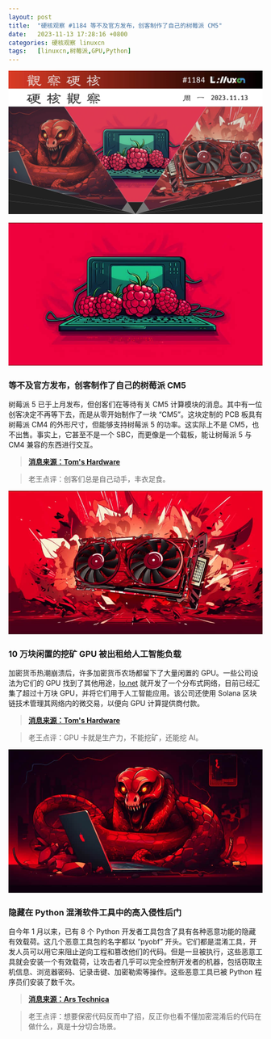 ```yaml
---
layout: post
title:	"硬核观察 #1184 等不及官方发布，创客制作了自己的树莓派 CM5"
date:	2023-11-13 17:28:16 +0800 
categories:	硬核观察 linuxcn 
tags:	[linuxcn,树莓派,GPU,Python]
---
```



![](/Asserts/Images/album/202311/13/172717kqj4qwpn4hnnxypq.jpg)


![](/Asserts/Images/album/202311/13/172727lg7rhz0h0eejd01g.png)


### 等不及官方发布，创客制作了自己的树莓派 CM5


树莓派 5 已于上月发布，但创客们在等待有关 CM5 计算模块的消息。其中有一位创客决定不再等下去，而是从零开始制作了一块 “CM5”。这块定制的 PCB 板具有树莓派 CM4 的外形尺寸，但能够支持树莓派 5 的功率。这实际上不是 CM5，也不出售。事实上，它甚至不是一个 SBC，而更像是一个载板，能让树莓派 5 与 CM4 兼容的东西进行交互。



> 
> **[消息来源：Tom's Hardware](https://www.tomshardware.com/raspberry-pi/raspberry-pi-projects/maker-creates-raspberry-pi-cm5-while-waiting-for-official-release)**
> 
> 
> 



> 
> 老王点评：创客们总是自己动手，丰衣足食。
> 
> 
> 


![](/Asserts/Images/album/202311/13/172743zzvzvziufu4bilw2.png)


### 10 万块闲置的挖矿 GPU 被出租给人工智能负载


加密货币热潮崩溃后，许多加密货币农场都留下了大量闲置的 GPU。一些公司设法为它们的 GPU 找到了其他用途，[Io.net](http://io.net/) 就开发了一个分布式网络，目前已经汇集了超过十万块 GPU，并将它们用于人工智能应用。该公司还使用 Solana 区块链技术管理其网络内的微交易，以便向 GPU 计算提供商付款。



> 
> **[消息来源：Tom's Hardware](https://www.tomshardware.com/tech-industry/artificial-intelligence/107000-repurposed-crytpomining-gpus-up-for-rent-for-ai-workloads)**
> 
> 
> 



> 
> 老王点评：GPU 卡就是生产力，不能挖矿，还能挖 AI。
> 
> 
> 


![](/Asserts/Images/album/202311/13/172800y8fheg6foy112qhx.png)


### 隐藏在 Python 混淆软件工具中的高入侵性后门


自今年 1 月以来，已有 8 个 Python 开发者工具包含了具有各种恶意功能的隐藏有效载荷。这几个恶意工具包的名字都以 “pyobf” 开头。它们都是混淆工具，开发人员可以用它来阻止逆向工程和篡改他们的代码。但是一旦被执行，这些恶意工具就会安装一个有效载荷，让攻击者几乎可以完全控制开发者的机器，包括窃取主机信息、浏览器密码、记录击键、加密勒索等操作。这些恶意工具已被 Python 程序员们安装了数千次。



> 
> **[消息来源：Ars Technica](https://arstechnica.com/security/2023/11/developers-targeted-with-malware-that-monitors-their-every-move/)**
> 
> 
> 



> 
> 老王点评：想要保密代码反而中了招，反正你也看不懂加密混淆后的代码在做什么，真是十分切合场景。
> 
> 
>
